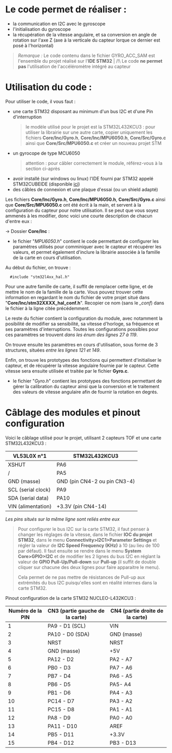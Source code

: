 # Le code permet de réaliser :

- la communication en I2C avec le gyroscope
- l'initialisation du gyroscope
- la récupération de la vitesse angulaire, et sa conversion en angle de rotation sur l'axe Z (axe à la verticale du capteur lorque ce dernier est posé à l'horizontal)

> *Remarque :* Le code contenu dans le fichier GYRO_ACC_SAM est l'ensemble du projet réalisé sur l'**IDE STM32** | /!\ Le code **ne permet pas** l'utilisation de l'accéléromètre intégré au capteur


# Utilisation du code :

Pour utiliser le code, il vous faut :

- une carte STM32 disposant au minimum d'un bus I2C et d'une Pin d'interruption
  > le modèle utilisé pour le projet est la STM32L432KCU3 : pour utiliser la librairie sur une autre carte, copier uniquement les fichiers **Core/Inc/Gyro.h**, **Core/Inc/MPU6050.h**, **Core/Src/Gyro.c** ainsi que **Core/Src/MPU6050.c** et créer un nouveau projet STM
  >
- un gyrocope de type MCU6050
  > attention : pour câbler correctement le module, référez-vous à la section ci-après
  >
- avoir installé (sur windows ou linux) l'IDE fourni par STM32 appelé STM32CUBEIDE (disponible [ici](https://www.st.com/en/development-tools/stm32cubeide.html))
- des câbles de connexion et une plaque d'essai (ou un shield adapté)

Les fichiers **Core/Inc/Gyro.h**, **Core/Inc/MPU6050.h**, **Core/Src/Gyro.c** ainsi que **Core/Src/MPU6050.c** ont été écrit à la main, et servent à la configuration du capteur pour notre utilisation. Il se peut que vous soyez ammenés à les modifier, donc voici une courte description de chacun d'entre eux :
  
-> Dossier **Core/Inc** :

- le fichier "*MPU6050.h*" contient le code permettant de configurer les paramètres utilisés pour comminiquer avec le capteur et récupérer les valeurs, et permet également d'inclure la librairie associée à la famille de la carte en cours d'utilisation.

Au début du fichier, on trouve :

```
  #include "stm32l4xx_hal.h"
```

   Pour une autre famille de carte, il suffit de remplacer cette ligne, et de mettre le nom de la famille de la carte. Vous pouvez trouver cette information en regardant le nom du fichier de votre projet situé dans "**Core/Inc/stm32XXXX_hal_conf.h**". Recopier ce nom (sans le *_conf*) dans le fichier à la ligne citée précédemment.
   
  Le reste du fichier contient la configuration du module, avec notamment la posibilité de modifier sa sensibilité, sa vitesse d'horloge, sa fréquence et ses paramètres d'interruptions. Toutes les configurations possibles pour ces paramètres se trouvent *dans les énum des lignes 27 à 119*.  
  
  On trouve ensuite les paramètres en cours d'utilisation, sous forme de 3 structures, situées *entre les lignes 121 et 149*. 
  
  Enfin, on trouve les prototypes des fonctions qui permettent d'initialiser le capteur, et de récupérer la vitesse angulaire fournie par le capteur. Cette vitesse sera ensuite utilisée et traitée par le fichier **Gyro.c**.
  
- le fichier "*Gyro.h*" contient les prototypes des fonctions permettant de gérer la calibration du capteur ainsi que la conversion et le traitement des valeurs de vitesse angulaire afin de fournir la rotation en degrés.  
  

# Câblage des modules et pinout configuration

Voici le câblage utilisé pour le projet, utilisant 2 capteurs TOF et une carte STM32L432KCU3 :

| VL53L0X n°1        | STM32L432KCU3                |
| ------------------ | ---------------------------- |
| XSHUT              | PA6                          |
| /                  | PA5                          |
| GND (masse)        | GND (pin CN4-2 ou pin CN3-4) |
| SCL (serial clock) | PA9                          |
| SDA (serial data)  | PA10                         |
| VIN (alimentation) | +3.3V (pin CN4-14)           |

*Les pins situés sur la même ligne sont reliés entre eux*


> Pour configurer le bus I2C sur la carte STM32, il faut penser à changer les réglages de la vitesse, dans le fichier **IOC du projet STM32**, dans le menu **Connectivity>I2C1>Parameter Settings** et régler la valeur de **I2C Speed Frequency (KHz)** à 10 (au lieu de 100 par défaut). Il faut ensuite se rendre dans le menu **System Core>GPIO>I2C** et de modifier les 2 lignes du bus I2C en réglant la valeur de **GPIO Pull-Up/Pull-down** sur **Pull-up** (il suffit de double cliquer sur chacune des deux lignes pour faire apparaitre le menu).
>
> Cela permet de ne pas mettre de résistances de Pull-up aux extrémités du bus I2C puisqu'elles sont en réalité internes dans la carte STM32.


Pinout configuration de la carte STM32 NUCLEO-L432KCU3 :

| Numéro de la PIN  | CN3 (partie gauche de la carte) | CN4 (partie droite de la carte) |
| ----------------- | ------------------------------- | ------------------------------- |
| 1                 | PA9 - D1 (SCL)                  | VIN                             |
| 2                 | PA10 - D0 (SDA)                 | GND (masse)                     |
| 3                 | NRST                            | NRST                            |
| 4                 | GND (masse)                     | +5V                             |
| 5                 | PA12 - D2                       | PA2 - A7                        |
| 6                 | PB0 - D3                        | PA7 - A6                        |
| 7                 | PB7 - D4                        | PA6 - A5                        |
| 8                 | PB6 - D5                        | PA5- A4                         |
| 9                 | PB1 - D6                        | PA4 - A3                        |
| 10                | PC14 - D7                       | PA3 - A2                        |
| 11                | PC15 - D8                       | PA1 - A1                        |
| 12                | PA8 - D9                        | PA0 - A0                        |
| 13                | PA11 - D10                      | AREF                            |
| 14                | PB5 - D11                       | +3.3V                           |
| 15                | PB4 - D12                       | PB3 - D13                       |

